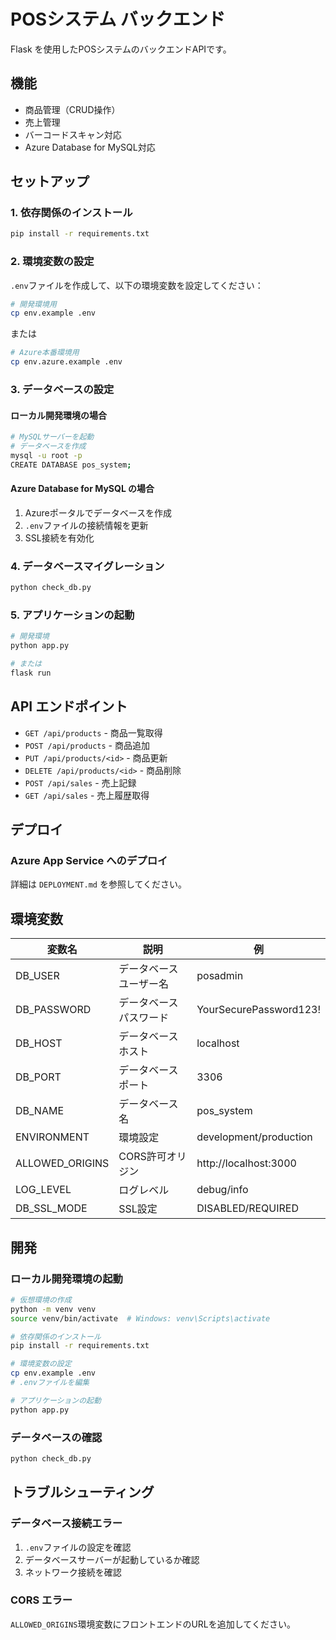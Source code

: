 # POSシステム バックエンド

Flask を使用したPOSシステムのバックエンドAPIです。

## 機能

- 商品管理（CRUD操作）
- 売上管理
- バーコードスキャン対応
- Azure Database for MySQL対応

## セットアップ

### 1. 依存関係のインストール

```bash
pip install -r requirements.txt
```

### 2. 環境変数の設定

`.env`ファイルを作成して、以下の環境変数を設定してください：

```bash
# 開発環境用
cp env.example .env
```

または

```bash
# Azure本番環境用
cp env.azure.example .env
```

### 3. データベースの設定

#### ローカル開発環境の場合

```bash
# MySQLサーバーを起動
# データベースを作成
mysql -u root -p
CREATE DATABASE pos_system;
```

#### Azure Database for MySQL の場合

1. Azureポータルでデータベースを作成
2. `.env`ファイルの接続情報を更新
3. SSL接続を有効化

### 4. データベースマイグレーション

```bash
python check_db.py
```

### 5. アプリケーションの起動

```bash
# 開発環境
python app.py

# または
flask run
```

## API エンドポイント

- `GET /api/products` - 商品一覧取得
- `POST /api/products` - 商品追加
- `PUT /api/products/<id>` - 商品更新
- `DELETE /api/products/<id>` - 商品削除
- `POST /api/sales` - 売上記録
- `GET /api/sales` - 売上履歴取得

## デプロイ

### Azure App Service へのデプロイ

詳細は `DEPLOYMENT.md` を参照してください。

## 環境変数

| 変数名 | 説明 | 例 |
|--------|------|-----|
| DB_USER | データベースユーザー名 | posadmin |
| DB_PASSWORD | データベースパスワード | YourSecurePassword123! |
| DB_HOST | データベースホスト | localhost |
| DB_PORT | データベースポート | 3306 |
| DB_NAME | データベース名 | pos_system |
| ENVIRONMENT | 環境設定 | development/production |
| ALLOWED_ORIGINS | CORS許可オリジン | http://localhost:3000 |
| LOG_LEVEL | ログレベル | debug/info |
| DB_SSL_MODE | SSL設定 | DISABLED/REQUIRED |

## 開発

### ローカル開発環境の起動

```bash
# 仮想環境の作成
python -m venv venv
source venv/bin/activate  # Windows: venv\Scripts\activate

# 依存関係のインストール
pip install -r requirements.txt

# 環境変数の設定
cp env.example .env
# .envファイルを編集

# アプリケーションの起動
python app.py
```

### データベースの確認

```bash
python check_db.py
```

## トラブルシューティング

### データベース接続エラー

1. `.env`ファイルの設定を確認
2. データベースサーバーが起動しているか確認
3. ネットワーク接続を確認

### CORS エラー

`ALLOWED_ORIGINS`環境変数にフロントエンドのURLを追加してください。 